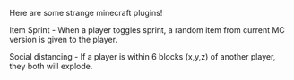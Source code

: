 Here are some strange minecraft plugins!

Item Sprint -
When a player toggles sprint, a random item from current MC version is given to the player.

Social distancing -
If a player is within 6 blocks (x,y,z) of another player, they both will explode.
